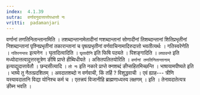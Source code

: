 ```yaml
---
index:  4.1.39
sutra:  वर्णादनुदात्तात्तोपधात्तो नः
vritti:  padamanjari
---
```


वर्णानां तणतिनितान्तानामिति । तशब्दान्तानामेतादीनां णशब्दान्तानां सोणादीनां तिशब्दान्तानां शितिप्रभृतीनां निशब्दान्तानां पृश्निप्रभृतीनां तकारान्तानां च पृषत्प्रभृतीनां वर्णवाचिनामादिरुदात्तो भवतीत्यर्थः । गतिस्वरेणेति । `गतिरनन्तरः` इत्यनेन । घृतादित्वादिति । `घृतादीनि` इति फिषि पठ्यते । पिशङ्गादिति । `लघावन्ते` इति मध्योदात्तत्वादुत्तरसूत्रेण ङीषि प्राप्ते हीब्विधीयते ।
असितपलितयोरिति । `वर्णानां तणतिनितान्तानाम्` इत्याद्युदात्तावेतौ ।
छन्दसीत्यादि । `तो नः` इति नकारे प्राप्ते क्नशब्दं ङीप्सहितमिच्छन्ति ।
भाषायामपीष्यते इति । भाष्ये तु नैतत्प्रदशितम् । अवदातशब्दो न वर्णवाची, किं तर्हि ? विशुद्धवाची । एवं ह्याह---
त्रीणि यस्यावदातानि विद्या योनिश्च कर्म च ।
एतत्त्रयं विजानीहि ब्राह्मणाध्यस्य लक्षणम् । इति ।
तेनावदातेत्यत्र ङीब्न भवति ।
